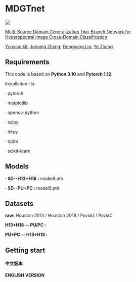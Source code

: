 # MDGTnet

<img src="C:\Users\qyx\Desktop\FIG 1.png" >

[Multi-Source Domain Generalization Two-Branch Network for Hyperspectral Image Cross-Domain Classification](https://ieeexplore.ieee.org/document/10410893)

[Yunxiao Qi](https://ieeexplore.ieee.org/author/37090046528); [Junping Zhang](https://ieeexplore.ieee.org/author/37293675400); [Dongyang Liu](https://ieeexplore.ieee.org/author/37089208447); [Ye Zhang](https://ieeexplore.ieee.org/author/37279965600)

## Requirements

This code is based on **Python 3.10** and **Pytorch 1.12**.

Installation list:

· pytorch 

· matplotlib

· opencv-python

· scipy

· h5py

· tqdm

· scikit-learn

## Models

**· SD--H13+H18 :** model9.pth

**· SD--PU+PC :** model9.pth

## Datasets

**raw:** Houston 2013 / Houston 2018 / PaviaU / PaviaC

**H13+H18 -- PU/PC :**

**PU+PC -- H13+H18 :**

## Getting start

#### 中文版本

#### ENGLISH VERSION














